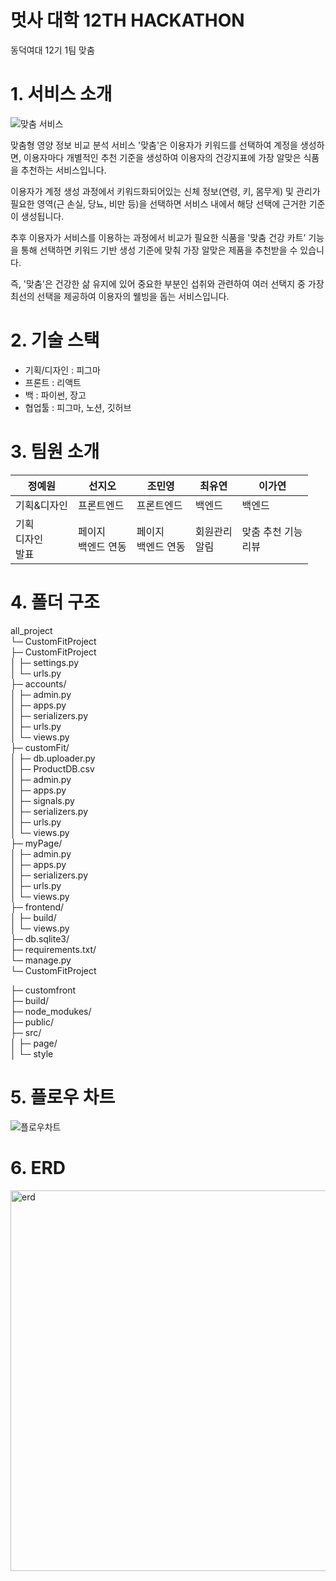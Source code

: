 # 멋사 대학 12TH HACKATHON 
동덕여대 12기 1팀 맞춤




# 1. 서비스 소개
![맞춤 서비스](https://github.com/user-attachments/assets/a8c5818b-ef3c-4ed9-991a-bee728f84245)

맞춤형 영양 정보 비교 분석 서비스 '맞춤'은 이용자가 키워드를 선택하여 계정을 생성하면, 이용자마다 개별적인 추천 기준을 생성하여 이용자의 건강지표에 가장 알맞은 식품을 추천하는 서비스입니다. 

이용자가 계정 생성 과정에서 키워드화되어있는 신체 정보(연령, 키, 몸무게) 및 관리가 필요한 영역(근 손실, 당뇨, 비만 등)을 선택하면 서비스 내에서 해당 선택에 근거한 기준이 생성됩니다.

추후 이용자가 서비스를 이용하는 과정에서 비교가 필요한 식품을 '맞춤 건강 카트’ 기능을 통해 선택하면 키워드 기반 생성 기준에 맞춰 가장 알맞은 제품을 추천받을 수 있습니다.

즉, '맞춤'은 건강한 삶 유지에 있어 중요한 부분인 섭취와 관련하여 여러 선택지 중 가장 최선의 선택을 제공하여 이용자의 웰빙을 돕는 서비스입니다. 




# 2. 기술 스택
- 기획/디자인 : 피그마
- 프론트 : 리액트
- 백 : 파이썬, 장고
- 협업툴 : 피그마, 노션, 깃허브




# 3. 팀원 소개
|정예원|선지오|조민영|최유연|이가연|
|------|-----|------|------|------|
|기획&디자인|프론트엔드|프론트엔드|백엔드|백엔드|
|기획<br/>디자인<br/>발표|페이지<br/>백엔드 연동|페이지<br/>백엔드 연동|회원관리<br/>알림|맞춤 추천 기능<br/>리뷰|




# 4. 폴더 구조
all_project<br/>
└─ CustomFitProject<br/>
├─ CustomFitProject<br/>
│  ├─ settings.py<br/>
│  └─ urls.py<br/>
├─ accounts/<br/>
│  ├─ admin.py<br/>
│  ├─ apps.py<br/>
│  ├─ serializers.py<br/>
│  ├─ urls.py<br/>
│  └─ views.py<br/>
├─ customFit/<br/>
│  ├─ db.uploader.py<br/>
│  ├─ ProductDB.csv<br/>
│  ├─ admin.py<br/>
│  ├─ apps.py<br/>
│  ├─ signals.py<br/>
│  ├─ serializers.py<br/>
│  ├─ urls.py<br/>
│  └─ views.py<br/>
├─ myPage/<br/>
│  ├─ admin.py<br/>
│  ├─ apps.py<br/>
│  ├─ serializers.py<br/>
│  ├─ urls.py<br/>
│  └─ views.py<br/>
├─ frontend/<br/>
│  ├─ build/<br/>
│  └─ views.py<br/>
├─ db.sqlite3/<br/>
├─ requirements.txt/<br/>
└─ manage.py<br/>
└─ CustomFitProject<br/>

├─ customfront<br/>
├─ build/<br/>
├─ node_modukes/<br/>
├─ public/<br/>
├─ src/<br/>
│  ├─ page/<br/>
│  └─ style<br/>





# 5. 플로우 차트
![플로우차트](https://github.com/user-attachments/assets/73685e10-82a7-478e-91c0-9f17ea3aad09)

# 6. ERD
<img width="609" alt="erd" src="https://github.com/user-attachments/assets/72df50c0-2edd-4185-96a8-a770bebc46cd">

